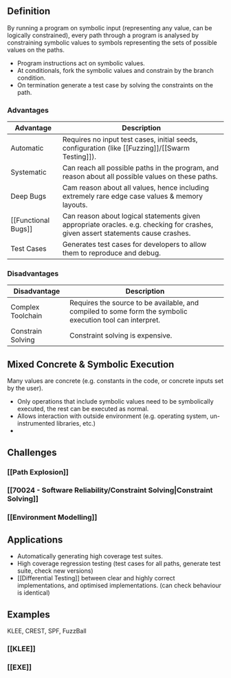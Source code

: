 ## Definition
By running a program on symbolic input (representing any value, can be logically constrained), every path through a program is analysed by constraining symbolic values to symbols representing the sets of possible values on the paths.
- Program instructions act on symbolic values.
- At conditionals, fork the symbolic values and constrain by the branch condition.
- On termination generate a test case by solving the constraints on the path.
### Advantages
| Advantage | Description |
| ---- | ---- |
| Automatic | Requires no input test cases, initial seeds, configuration (like [[Fuzzing]]/[[Swarm Testing]]). |
| Systematic | Can reach all possible paths in the program, and reason about all possible values on these paths. |
| Deep Bugs | Cam reason about all values, hence including extremely rare edge case values & memory layouts. |
| [[Functional Bugs]] | Can reason about logical statements given appropriate oracles. e.g. checking for crashes, given assert statements cause crashes. |
| Test Cases | Generates test cases for developers to allow them to reproduce and debug. |
### Disadvantages
| Disadvantage | Description |
| ---- | ---- |
| Complex Toolchain | Requires the source to be available, and compiled to some form the symbolic execution tool can interpret. |
| Constrain Solving | Constraint solving is expensive. |
## Mixed Concrete & Symbolic Execution
Many values are concrete (e.g. constants in the code, or concrete inputs set by the user).
- Only operations that include symbolic values need to be symbolically executed, the rest can be executed as normal.
- Allows interaction with outside environment (e.g. operating system, un-instrumented libraries, etc.)
- 
## Challenges
### [[Path Explosion]]
### [[70024 - Software Reliability/Constraint Solving|Constraint Solving]]
### [[Environment Modelling]]

## Applications
- Automatically generating high coverage test suites.
- High coverage regression testing (test cases for all paths, generate test suite, check new versions)
- [[Differential Testing]] between clear and highly correct implementations, and optimised implementations. (can check behaviour is identical)
## Examples
KLEE, CREST, SPF, FuzzBall
### [[KLEE]]
### [[EXE]]
